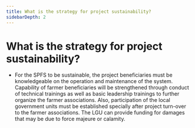 ```yaml
---
title: What is the strategy for project sustainability?
sidebarDepth: 2
---
```


# What is the strategy for project sustainability?


 - For the SPFS to be sustainable, the project beneficiaries must be knowledgeable on the operation and maintenance of the system. Capability of farmer beneficiaries will be strengthened through conduct of technical trainings as well as basic leadership trainings to further organize the farmer associations. Also, participation of the local government units must be established specially after project turn-over to the farmer associations. The LGU can provide funding for damages that may be due to force majeure or calamity.
